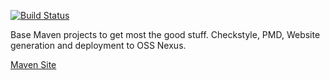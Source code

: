 [![Build Status](https://secure.travis-ci.org/rexhoffman/MavenBase.png)](http://travis-ci.org/rexhoffman/MavenBase)

Base Maven projects to get most the good stuff. Checkstyle, PMD, Website generation and deployment to OSS Nexus.

[Maven Site](http://rexhoffman.github.io/MavenBase/1.0.0-SNAPSHOT/)

